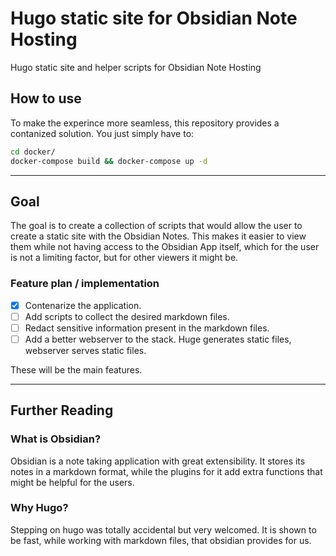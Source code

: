 # Hugo static site for Obsidian Note Hosting

Hugo static site and helper scripts for Obsidian Note Hosting

## How to use

To make the experince more seamless, this repository provides a contanized solution. You just simply have to:
``` bash
cd docker/
docker-compose build && docker-compose up -d
```
---

## Goal

The goal is to create a collection of scripts that would allow the user to create a static site with the Obsidian Notes. This makes it easier to view them while not having access to the Obsidian App itself, which for the user is not a limiting factor, but for other viewers it might be.

### Feature plan / implementation

- [X] Contenarize the application.
- [ ] Add scripts to collect the desired markdown files.
- [ ] Redact sensitive information present in the markdown files.
- [ ] Add a better webserver to the stack. Huge generates static files, webserver serves static files.

These will be the main features.

---

## Further Reading

### What is Obsidian?

Obsidian is a note taking application with great extensibility. It stores its notes in a markdown format, while the plugins for it add extra functions that might be helpful for the users.

### Why Hugo?

Stepping on hugo was totally accidental but very welcomed. It is shown to be fast, while working with markdown files, that obsidian provides for us.